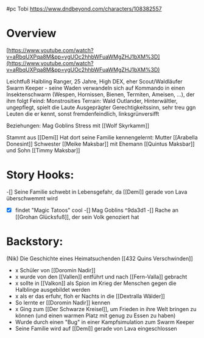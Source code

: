 #pc
Tobi https://www.dndbeyond.com/characters/108382557

# Overview
[https://www.youtube.com/watch?v=aRbqUXPqa8M&pp=ygUOc2hhbWFuaWMgZHJ1bXM%3D](https://www.youtube.com/watch?v=aRbqUXPqa8M&pp=ygUOc2hhbWFuaWMgZHJ1bXM%3D)

Leichtfuß Halbling Ranger, 25 Jahre, High DEX, eher Scout/Waldläufer
Swarm Keeper - seine Waden verwandeln sich auf Kommando in einen Insektenschwarm (Wespen, Hornissen, Bienen, Termiten, Ameisen, ...), der ihm folgt
Feind: Monstrosities Terrain: Wald
Outlander, Hinterwältler, ungepflegt, spielt die Laute
Ausgeprägter Gerechtigkeitssinn, sehr treu ggn Leuten die er kennt, sonst fremdenfeindlich, linksgrünversifft

Beziehungen:
Mag Goblins
Stress mit [[Wolf Skyrkamm]]

Stammt aus [[Demí]]
Hat dort seine Familie kennengelernt:
Mutter [[Arabella Donesint]]
Schwester [[Meike Maksbar]] mit Ehemann [[Quintus Maksbar]] und Sohn [[Timmy Maksbar]]
# Story Hooks:
-[] Seine Familie schwebt in Lebensgefahr, da [[Demí]] gerade von Lava überschwemmt wird
-[x] findet "Magic Tatoos" cool
-[] Mag Goblins ^9da3d1
-[] Rache an [[Grohan Glücksfuß]], der sein Volk genoziert hat
# Backstory: 
(Nik)
Die Geschichte eines Heimatsuchenden
[[432 Quins Verschwinden]]
- x Schüler von [[Doromin Nadir]]
- x wurde von den [[Vallen]] entführt und nach [[Fern-Valla]] gebracht
- x sollte in [[Valkon]] als Spion im Krieg der Menschen gegen die Halblinge ausgebildet werden
- x als er das erfuhr, floh er Nachts in die [[Dextralla Wälder]]
- So lernte er [[Doromin Nadir]] kennen
- x Ging zum [[Der Schwarze Kreisel]], um Frieden in ihre Welt bringen zu können (und einen warmen Platz mit genug zu Essen zu haben)
- Wurde durch einen "Bug" in einer Kampfsimulation zum Swarm Keeper
- Seine Familie wird auf [[Demí]] gerade von Lava eingeschlossen
